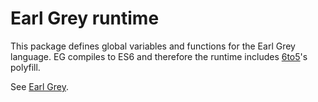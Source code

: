 
Earl Grey runtime
=================

This package defines global variables and functions for the Earl Grey
language. EG compiles to ES6 and therefore the runtime includes
[6to5](https://6to5.org/)'s polyfill.

See [Earl Grey](https://github.com/breuleux/earl-grey).

